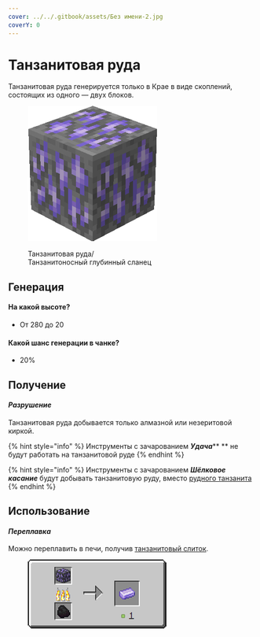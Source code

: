 ```yaml
---
cover: ../../.gitbook/assets/Без имени-2.jpg
coverY: 0
---
```


# Танзанитовая руда

Танзанитовая руда генерируется только в Крае в виде скоплений, состоящих из одного — двух блоков.

<figure><img src="../../.gitbook/assets/purple_ore.gif" alt=""><figcaption><p>Танзанитовая руда/<br>Танзанитоносный глубинный сланец</p></figcaption></figure>

## Генерация

#### На какой высоте?

* От 280 до 20

#### Какой шанс генерации в чанке?

* 20%

## Получение

#### _Разрушение_

Танзанитовая руда добывается только алмазной или незеритовой киркой.

{% hint style="info" %}
Инструменты с зачарованием _**Удача**_\*\* \*\* не будут работать на танзанитовой руде
{% endhint %}

{% hint style="info" %}
Инструменты с зачарованием _**Шёлковое касание**_ будут добывать танзанитовую руду, вместо [рудного танзанита](../materialy/metally-i-mineraly/rudnyi-tanzanit.md)
{% endhint %}

## Использование

#### _Переплавка_

Можно переплавить в печи, получив [танзанитовый слиток](../materialy/metally-i-mineraly/tanzanitovyi-slitok.md).

<figure><img src="../../.gitbook/assets/purple_ore_ingot_result.gif" alt=""><figcaption></figcaption></figure>
